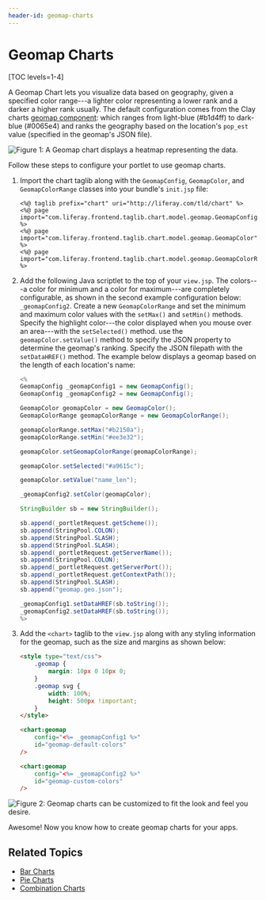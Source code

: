 ```yaml
---
header-id: geomap-charts
---
```


# Geomap Charts

[TOC levels=1-4]

A Geomap Chart lets you visualize data based on geography, given a specified
color range---a lighter color representing a lower rank and a darker a higher
rank usually. The default configuration comes from the Clay charts
[geomap component](https://github.com/liferay/clay/blob/2.x-stable/packages/clay-charts/src/Geomap.js#L90-L104):
which ranges from light-blue (#b1d4ff) to dark-blue (#0065e4) and ranks the
geography based on the location's `pop_est` value (specified in the geomap's
JSON file).

![Figure 1: A Geomap chart displays a heatmap representing the data.](../../../../images/chart-taglib-geomap-default.png)

Follow these steps to configure your portlet to use geomap charts.

1.  Import the chart taglib along with the `GeomapConfig`, `GeomapColor`, and
    `GeomapColorRange` classes into your bundle's `init.jsp` file:

    ```markup
    <%@ taglib prefix="chart" uri="http://liferay.com/tld/chart" %>
    <%@ page import="com.liferay.frontend.taglib.chart.model.geomap.GeomapConfig" %>
    <%@ page import="com.liferay.frontend.taglib.chart.model.geomap.GeomapColor" %>
    <%@ page import="com.liferay.frontend.taglib.chart.model.geomap.GeomapColorRange" %>
    ```

2.  Add the following Java scriptlet to the top of your `view.jsp`. The
    colors---a color for minimum and a color for maximum---are completely
    configurable, as shown in the second example configuration below:
    `_geomapConfig2`. Create a new `GeomapColorRange` and set the minimum and
    maximum color values with the `setMax()` and `setMin()` methods. Specify the
    highlight color---the color displayed when you mouse over an area---with the
    `setSelected()` method. use the `geomapColor.setValue()` method to specify
    the JSON property to determine the geomap's ranking. Specify the JSON
    filepath with the `setDataHREF()` method. The example below displays a
    geomap based on the length of each location's name:

    ```java
    <%
    GeomapConfig _geomapConfig1 = new GeomapConfig();
    GeomapConfig _geomapConfig2 = new GeomapConfig();

    GeomapColor geomapColor = new GeomapColor();
    GeomapColorRange geomapColorRange = new GeomapColorRange();

    geomapColorRange.setMax("#b2150a");
    geomapColorRange.setMin("#ee3e32");

    geomapColor.setGeomapColorRange(geomapColorRange);

    geomapColor.setSelected("#a9615c");

    geomapColor.setValue("name_len");

    _geomapConfig2.setColor(geomapColor);

    StringBuilder sb = new StringBuilder();

    sb.append(_portletRequest.getScheme());
    sb.append(StringPool.COLON);
    sb.append(StringPool.SLASH);
    sb.append(StringPool.SLASH);
    sb.append(_portletRequest.getServerName());
    sb.append(StringPool.COLON);
    sb.append(_portletRequest.getServerPort());
    sb.append(_portletRequest.getContextPath());
    sb.append(StringPool.SLASH);
    sb.append("geomap.geo.json");

    _geomapConfig1.setDataHREF(sb.toString());
    _geomapConfig2.setDataHREF(sb.toString());
    %>
    ```

3.  Add the `<chart>` taglib to the `view.jsp` along with any styling
    information for the geomap, such as the size and margins as shown below:

    ```html
    <style type="text/css">
    	.geomap {
    		margin: 10px 0 10px 0;
    	}
    	.geomap svg {
    		width: 100%;
    		height: 500px !important;
    	}
    </style>

    <chart:geomap
    	config="<%= _geomapConfig1 %>"
    	id="geomap-default-colors"
    />

    <chart:geomap
    	config="<%= _geomapConfig2 %>"
    	id="geomap-custom-colors"
    />
    ```

![Figure 2: Geomap charts can be customized to fit the look and feel you desire.](../../../../images/chart-taglib-geomap-custom.png)

Awesome! Now you know how to create geomap charts for your apps.

## Related Topics

- [Bar Charts](/docs/7-2/reference/-/knowledge_base/r/bar-charts)
- [Pie Charts](/docs/7-2/reference/-/knowledge_base/r/pie-charts)
- [Combination Charts](/docs/7-2/reference/-/knowledge_base/r/combination-charts)